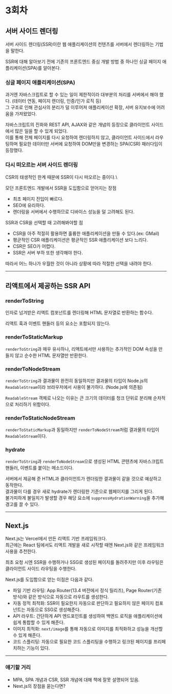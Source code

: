 # 3회차

## 서버 사이드 렌더링

서버 사이드 렌더링(SSR)이란 웹 애플리케이션의 컨텐츠를 서버에서 렌더링하는 기법을 말한다.

SSR에 대해 알아보기 전에 기존의 프론트엔드 중심 개발 방법 중 하나인 싱글 페이지 애플리케이션(SPA)를 알아본다.

### 싱글 페이지 애플리케이션(SPA)

과거엔 자바스크립트로 할 수 있는 일이 제한적이라 대부분의 처리를 서버에서 해야 했다. (데이터 연동, 페이지 렌더링, 인증/인가 로직 등)\
그 구조로 인해 관심사의 분리가 덜 이루어져 애플리케이션 확장, 서버 유지보수에 어려움을 가져왔었다.

자바스크립트의 진화와 REST API, AJAX와 같은 개념의 등장으로 클라이언트 사이드에서 많은 일을 할 수 있게 되었다.\
이를 통해 전체 페이지를 다시 요청하여 렌더링하지 않고, 클라이언트 사이드에서 라우팅하며 필요한 데이터만 서버에 요청하여 DOM만을 변경하는 SPA(CSR) 패러다임이 등장했다.

### 다시 떠오르는 서버 사이드 렌더링

CSR의 태생적인 한계 때문에 SSR이 다시 떠오르는 중이다.\

모던 프론트엔드 개발에서 SSR을 도입함으로 얻어지는 장점

- 최초 페이지 진입이 빠르다.
- SEO에 유리하다.
- 렌더링을 서버에서 수행하므로 디바이스 성능을 덜 고려해도 된다.

SSR과 CSR을 선택할 때 고려해봐야할 점

- CSR을 아주 적절히 활용하면 훌륭한 애플리케이션을 만들 수 있다.(ex: GMail)
- 평균적인 CSR 애플리케이션은 평균적인 SSR 애플리케이션 보다 느리다.
- CSR은 SEO가 어렵다.
- SSR은 서버 부하 또한 생각해야 한다.

따라서 어느 하나가 우월한 것이 아니라 상황에 따라 적절한 선택을 내려야 한다.

---

## 리액트에서 제공하는 SSR API

### renderToString

인자로 넘겨받은 리액트 컴포넌트를 렌더링해 HTML 문자열로 반환하는 함수다.

리액트 훅과 이벤트 핸들러 등의 요소는 포함되지 않는다.

### renderToStaticMarkup

`renderToString`과 매우 유사하나, 리액트에서만 사용하는 추가적인 DOM 속성을 만들지 않고 순수한 HTML 문자열만 반환한다.

### renderToNodeStream

`renderToString`과 결과물이 완전히 동일하지만 결과물의 타입이 Node.js의 `ReadableStream`이라 브라우저에서 사용이 불가하다. (Node.js에 의존됨)

`ReadableStream` 객체로 나오는 이유는 큰 크기의 데이터를 청크 단위로 분리해 순차적으로 처리하기 위함이다.

### renderToStaticNodeStream

`renderToStaticMarkup`과 동일하지만 `renderToNodeStream`처럼 결과물의 타입이 `ReadableStream`이다.

### hydrate

`renderToString`과 `renderToNodeStream`으로 생성된 HTML 콘텐츠에 자바스크립트 핸들러, 이벤트를 붙이는 메소드이다.

서버에서 제공해 준 HTML과 클라이언트가 렌더링한 결과물이 같을 것으로 예상하고 동작한다.\
결과물이 다를 경우 새로 hydrate가 렌더링한 기준으로 웹페이지를 그리게 된다.\
불가피하게 불일치가 발생할 경우 해당 요소에 `suppressHydrationWarning`을 추가해 경고를 끌 수 있다.

---

## Next.js

Next.js는 Vercel에서 만든 리액트 기반 프레임워크다.\
최근에는 React 팀에서도 리액트 개발을 새로 시작할 때엔 Next.js와 같은 프레임워크 사용을 추천한다.

최초 요청 시엔 SSR을 수행하거나 SSG로 생성된 페이지를 돌려주지만 이후 라우팅은 클라이언트 사이드 라우팅을 수행한다.

Next.js를 도입함으로 얻는 이점은 다음과 같다.

- 파일 기반 라우팅: App Router(13.4 버전에서 정식 릴리즈), Page Router(기존 방식)와 같은 방식으로 자동으로 라우트를 생성한다.
- 자동 정적 최적화: SSR이 필요한지 자동으로 판단하고 필요하지 않은 페이지 컴포넌트는 자동으로 SSG로 생성해준다.
- API 라우트: 간단하게 API 엔드포인트를 생성하여 백엔드 로직을 애플리케이션에 쉽게 통합할 수 있게 해준다.
- 이미지 최적화: `next/image`를 통해 자동으로 이미지를 최적화하고 성능을 개선할 수 있게 해준다.
- 코드 스플리팅: 자동으로 필요한 코드 스플리팅을 수행하고 링크된 페이지를 프리페치하는 기능이 있다.

---

### 얘기할 거리

- MPA, SPA 개념과 CSR, SSR 개념에 대해 책에 잘못 설명되어 있음.
- Next.js의 장점을 묻는다면?
